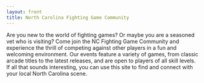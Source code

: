 ```yaml
---
layout: front
title: North Carolina Fighting Game Community
---
```

Are you new to the world of fighting games? Or maybe you are a seasoned vet who is visiting? Come join the NC Fighting Game Community and experience the thrill of competing against other players in a fun and welcoming environment. Our events feature a variety of games, from classic arcade titles to the latest releases, and are open to players of all skill levels. If all that sounds interesting, you can use this site to find and connect with your local North Carolina scene.